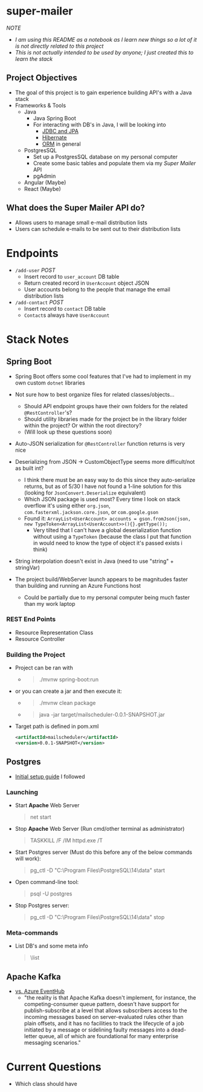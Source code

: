 # super-mailer
*NOTE*
- *I am using this README as a notebook as I learn new things so a lot of it is not directly related to this project*
- *This is not actually intended to be used by anyone; I just created this to learn the stack*

## Project Objectives
- The goal of this project is to gain experience building API's with a Java stack
- Frameworks & Tools
    - Java 
        - Java Spring Boot
        - For interacting with DB's in Java, I will be looking into
            - [JDBC and JPA](https://stackoverflow.com/questions/11881548/jpa-or-jdbc-how-are-they-different)
            - [Hibernate](https://hibernate.org/)
            - [ORM](https://en.wikipedia.org/wiki/Object%E2%80%93relational_mapping) in general
    - PostgresSQL
        - Set up a PostgresSQL database on my personal computer
        - Create some basic tables and populate them via my *Super Mailer* API
        - pgAdmin
    - Angular (Maybe)
    - React (Maybe)
    
## What does the Super Mailer API do?
- Allows users to manage small e-mail distribution lists
- Users can schedule e-mails to be sent out to their distribution lists

# Endpoints
- `/add-user` *POST*
    - Insert record to `user_account` DB table
    - Return created record in `UserAccount` object JSON
    - User accounts belong to the people that manage the email distribution lists
- `/add-contact` *POST*
    - Insert record to `contact` DB table
    - `Contact`s always have `UserAccount`

# Stack Notes

## Spring Boot
- Spring Boot offers some cool features that I've had to implement in my own custom `dotnet` libraries

- Not sure how to best organize files for related classes/objects... 
    - Should API endpoint groups have their own folders for the related `@RestController`'s?
    - Should utility libraries made for the project be in the library folder within the project? Or within the root directory?
    - (Will look up these questions soon)

- Auto-JSON serialization for `@RestController` function returns is very nice

- Deserializing from JSON -> CustomObjectType seems more difficult/not as built int?
    - I think there must be an easy way to do this since they auto-serialize returns, but as of 5/30 I have not found a 1-line solution for this (looking for `JsonConvert.Deserialize` equivalent)
    - Which JSON package is used most? Every time I look on stack overflow it's using either `org.json`, `com.fasterxml.jackson.core.json`, or `com.google.gson`
    - Found it: `ArrayList<UserAccount> accounts = gson.fromJson(json, new TypeToken<ArrayList<UserAccount>>(){}.getType());`
        - Very tilted that I can't have a global deserialization function without using a `TypeToken` (because the class I put that function in would need to know the type of object it's passed exists i think)

- String interpolation doesn't exist in Java (need to use "string" + stringVar)
- The project build/WebServer launch appears to be magnitudes faster than building and running an Azure Functions host 
    - Could be partially due to my personal computer being much faster than my work laptop

### REST End Points
- Resource Representation Class
- Resource Controller

### Building the Project
- Project can be ran with
    - > ./mvnw spring-boot:run
- or you can create a jar and then execute it:
    - > ./mvnw clean package
    - > java -jar target/mailscheduler-0.0.1-SNAPSHOT.jar

- Target path is defined in pom.xml
    ```xml
    <artifactId>mailscheduler</artifactId>
    <version>0.0.1-SNAPSHOT</version>
    ```

## Postgres
- [Initial setup guide](https://www.microfocus.com/documentation/idol/IDOL_12_0/MediaServer/Guides/html/English/Content/Getting_Started/Configure/_TRN_Set_up_PostgreSQL.htm) I followed

### Launching
- Start **Apache** Web Server
    > net start
    
- Stop **Apache** Web Server (Run cmd/other terminal as administrator)
    > TASKKILL /F /IM httpd.exe /T

- Start Postgres server (Must do this before any of the below commands will work):
    > pg_ctl -D "C:\Program Files\PostgreSQL\14\data" start

- Open command-line tool:
    > psql -U postgres

- Stop Postgres server:
    > pg_ctl -D "C:\Program Files\PostgreSQL\14\data" stop

### Meta-commands
- List DB's and some meta info
    > \list

## Apache Kafka
- [vs. Azure EventHub](https://docs.microsoft.com/en-us/azure/event-hubs/event-hubs-for-kafka-ecosystem-overview)
    - "the reality is that Apache Kafka doesn't implement, for instance, the competing-consumer queue pattern, doesn't have support for publish-subscribe at a level that allows subscribers access to the incoming messages based on server-evaluated rules other than plain offsets, and it has no facilities to track the lifecycle of a job initiated by a message or sidelining faulty messages into a dead-letter queue, all of which are foundational for many enterprise messaging scenarios."

# Current Questions
- Which class should have 
